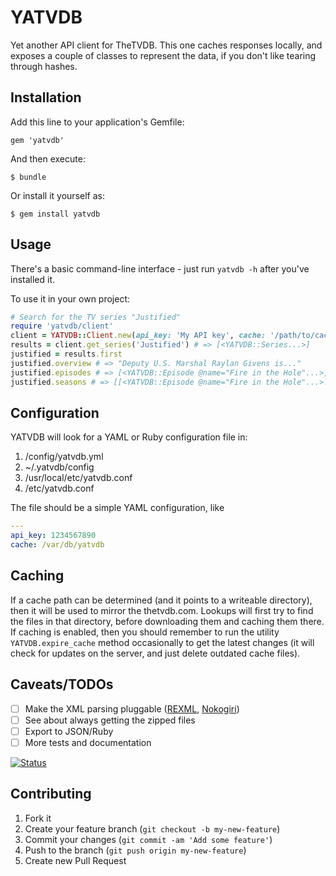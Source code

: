 # YATVDB

Yet another API client for TheTVDB. This one caches responses locally, and
exposes a couple of classes to represent the data, if you don't like tearing
through hashes.

## Installation

Add this line to your application's Gemfile:

    gem 'yatvdb'

And then execute:

    $ bundle

Or install it yourself as:

    $ gem install yatvdb

## Usage

There's a basic command-line interface - just run `yatvdb -h` after you've
installed it.

To use it in your own project:

```ruby
# Search for the TV series "Justified"
require 'yatvdb/client'
client = YATVDB::Client.new(api_key: 'My API key', cache: '/path/to/cache')
results = client.get_series('Justified') # => [<YATVDB::Series...>]
justified = results.first
justified.overview # => "Deputy U.S. Marshal Raylan Givens is..."
justified.episodes # => [<YATVDB::Episode @name="Fire in the Hole"...>, ...]
justified.seasons # => [[<YATVDB::Episode @name="Fire in the Hole"...>...], ...]
```

## Configuration

YATVDB will look for a YAML or Ruby configuration file in:

1. /config/yatvdb.yml
2. ~/.yatvdb/config
3. /usr/local/etc/yatvdb.conf
4. /etc/yatvdb.conf

The file should be a simple YAML configuration, like

```yaml
---
api_key: 1234567890
cache: /var/db/yatvdb
```

## Caching

If a cache path can be determined (and it points to a writeable directory), then
it will be used to mirror the thetvdb.com. Lookups will first try to find the
files in that directory, before downloading them and caching them there. If
caching is enabled, then you should remember to run the utility
`YATVDB.expire_cache` method occasionally to get the latest changes (it will
check for updates on the server, and just delete outdated cache files).

## Caveats/TODOs

* [ ] Make the XML parsing pluggable ([REXML][rexml], [Nokogiri][nokogiri])
* [ ] See about always getting the zipped files
* [ ] Export to JSON/Ruby
* [ ] More tests and documentation

[![Status](https://travis-ci.org/bjjb/yatvdb.png?branch=master)](https://travis-ci.org/bjjb/yatvdb)

## Contributing

1. Fork it
2. Create your feature branch (`git checkout -b my-new-feature`)
3. Commit your changes (`git commit -am 'Add some feature'`)
4. Push to the branch (`git push origin my-new-feature`)
5. Create new Pull Request

[rexml]: http://www.germane-software.com/software/rexml/
[nokogiri]: http://nokogiri.org/
